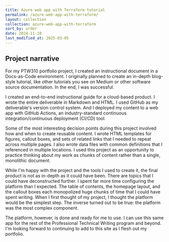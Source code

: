 ```yaml
---
title: Azure web app with Terraform tutorial
permalink: /azure-web-app-with-terraform/
layout: collection
collection: azure-web-app-with-terraform
sort_by: order
date: 2024-11-10
last_modified_at: 2025-03-05
---
```


## Project narrative

For my PTW310 portfolio project, I created an instructional document
in a Docs-as-Code environment. I originally planned to create an in-depth
blog-style tutorial, like other tutorials you see on Medium or other
software source documentation. In the end, I was successful.

I created an end-to-end instructional guide for a cloud-based product. I
wrote the entire deliverable in Markdown and HTML. I used GitHub as my
deliverable's version control system. And I deployed my content to a web app
with GitHub Actions, an industry-standard continuous integration/continuous
deployment (CI/CD) tool.

Some of the most interesting decision points during this project involved how
and when to create reusable content. I wrote HTML templates for figures,
callout boxes, and sets of related links that I needed to repeat across
multiple pages. I also wrote data files with common definitions that I
referenced in multiple locations. I used this project as an opportunity to
practice thinking about my work as chunks of content rather than a single,
monolithic document.

While I'm happy with the project and the tools I used to create it, the final
product is not as in-depth as it could have been. There are topics
that I could have deconstructed further. I spent far more time configuring the
platform than I expected. The table of contents, the homepage layout, and the
callout boxes each monopolized huge chunks of time that I could have spent
writing. When I first thought of my project, I thought the platform would be
the simplest step. The inverse turned out to be true: the platform was the most
complex component.

The platform, however, is done and ready for me to use. I can use this same app
for the rest of the Professional Technical Writing program and beyond. I'm
looking forward to continuing to add to this site as I flesh out my portfolio.


